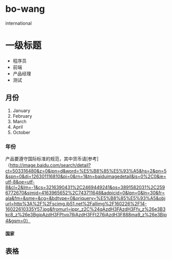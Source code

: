 # bo-wang
international
# 一级标题
- 程序员
- 前端
- 产品经理
- 测试



## 月份
1. January
2. February
3. March
4. April
10. October
### 年份
产品要遵守国际标准的规范，其中货币请[参考]（http://image.baidu.com/search/detail?ct=503316480&z=0&ipn=d&word=%E5%B8%85%E5%93%A5&hs=2&pn=5&spn=0&di=126301116810&pi=0&rn=1&tn=baiduimagedetail&is=0%2C0&ie=utf-8&oe=utf-8&cl=2&lm=-1&cs=3216390431%2C2469449241&os=3891582031%2C2596772670&simid=4163965652%2C743711648&adpicid=0&lpn=0&ln=30&fr=ala&fm=&sme=&cg=&bdtype=0&oriquery=%E5%B8%85%E5%93%A5&objurl=http%3A%2F%2Fscimg.jb51.net%2Fallimg%2F160226%2F14-16022610335Y57.jpg&fromurl=ippr_z2C%24qAzdH3FAzdH3Ffv_z%26e3B3kc8_z%26e3BgjpAzdH3FPtvp76jAzdH3FFt276jAzdH3F888ma9_z%26e3Bip4&gsm=0）




#### 国家

## 表格

